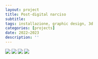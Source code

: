 ```yaml
---
layout: project
title: Post-digital narciso
subtitle: 
tags: installazione, graphic design, 3d
categories: [projects]
date: 2022—2023
description: ''
---
```

![]({{site.baseurl}}/projects/1.jpg)
![]({{site.baseurl}}/projects/2.jpg)
![]({{site.baseurl}}/projects/3.jpg)
![]({{site.baseurl}}/projects/5.jpg)
